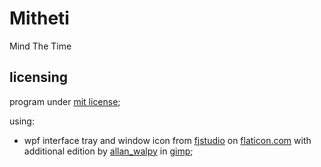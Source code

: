 # Mitheti

Mind The Time

## licensing

program under [mit license](./license);

using:

- wpf interface tray and window icon from [fjstudio](https://www.flaticon.com/authors/fjstudio)
  on [flaticon.com](https://www.flaticon.com/)
  with additional edition by [allan_walpy](https://github.com/allan-walpy) in [gimp](https://gimp.org);
